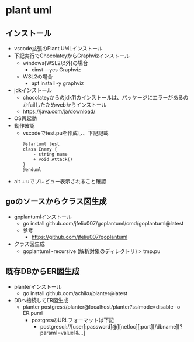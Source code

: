 # plant uml

## インストール

* vscode拡張のPlant UMLインストール
* 下記実行でChocolateyからGraphvizインストール
  * windows(WSL2以外)の場合
    * cinst --yes Graphviz
  * WSL2の場合
    * apt install -y graphviz
* jdkインストール
  * chocolateyからのjdk11のインストールは、パッケージにエラーがあるのかfailしたためwebからインストール
  * https://java.com/ja/download/
* OS再起動
* 動作確認
  * vscodeでtest.puを作成し、下記記載
    ```
    @startuml test
    class Enemy {
        - string name
        + void Attack()
    }
    @enduml

    ```
* alt + uでプレビュー表示されること確認

## goのソースからクラス図生成

* goplantumlインストール
  * go install github.com/jfeliu007/goplantuml/cmd/goplantuml@latest
  * 参考
    * https://github.com/jfeliu007/goplantuml
* クラス図生成
  * goplantuml -recursive (解析対象のディレクトリ) > tmp.pu

## 既存DBからER図生成

* planterインストール
  * go install github.com/achiku/planter@latest
* DBへ接続してER図生成
  * planter postgres://planter@localhost/planter?sslmode=disable -o ER.puml
    * postgresのURLフォーマットは下記
      * postgresql://[user[:password]@][netloc][:port][/dbname][?param1=value1&...]